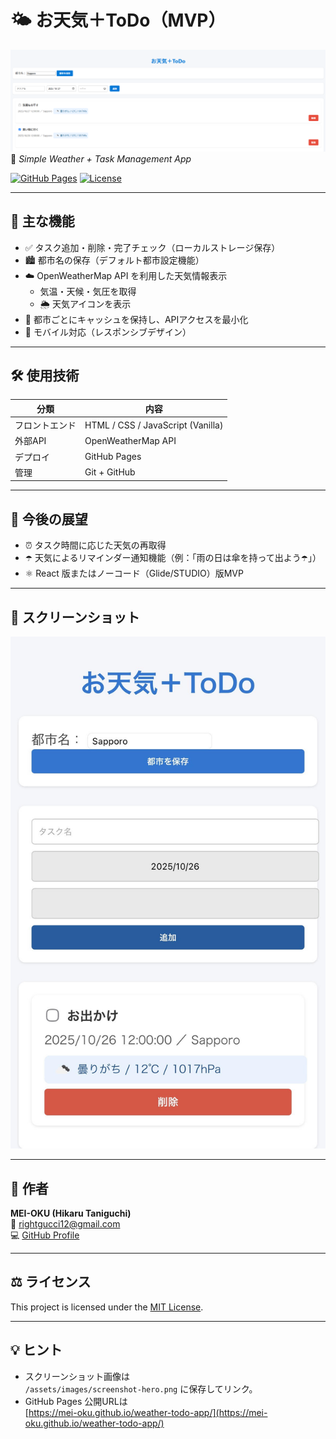 # 🌤️ お天気＋ToDo（MVP）

![screenshot](assets/images/screenshot-hero.png)  
📍 *Simple Weather + Task Management App*

[![GitHub Pages](https://img.shields.io/badge/Live_Demo-Open-blue?logo=githubpages)](https://mei-oku.github.io/weather-todo-app/)
[![License](https://img.shields.io/badge/license-MIT-green.svg)](LICENSE)

---

## 🧩 主な機能
- ✅ タスク追加・削除・完了チェック（ローカルストレージ保存）
- 🏙️ 都市名の保存（デフォルト都市設定機能）
- ☁️ OpenWeatherMap API を利用した天気情報表示  
  - 気温・天候・気圧を取得  
  - 🌦️ 天気アイコンを表示
- 💾 都市ごとにキャッシュを保持し、APIアクセスを最小化
- 📱 モバイル対応（レスポンシブデザイン）

---

## 🛠️ 使用技術
| 分類 | 内容 |
|------|------|
| フロントエンド | HTML / CSS / JavaScript (Vanilla) |
| 外部API | OpenWeatherMap API |
| デプロイ | GitHub Pages |
| 管理 | Git + GitHub |

---

## 🌈 今後の展望
- ⏰ タスク時間に応じた天気の再取得  
- ☂️ 天気によるリマインダー通知機能（例：「雨の日は傘を持って出よう☂️」）  
- ⚛️ React 版またはノーコード（Glide/STUDIO）版MVP  

---

## 📸 スクリーンショット
![app-preview](assets/images/app-preview.png)

---

## 👤 作者
**MEI-OKU (Hikaru Taniguchi)**  
📧 rightgucci12@gmail.com  
💻 [GitHub Profile](https://github.com/MEI-OKU)

---

## ⚖️ ライセンス
This project is licensed under the [MIT License](LICENSE).

---

## 💡 ヒント
- スクリーンショット画像は  
  `/assets/images/screenshot-hero.png` に保存してリンク。  
- GitHub Pages 公開URLは  
  [https://mei-oku.github.io/weather-todo-app/](https://mei-oku.github.io/weather-todo-app/)
